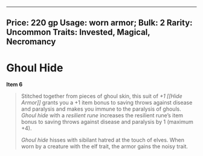 
---
Price: 220 gp
Usage: worn armor;
Bulk: 2
Rarity: Uncommon
Traits: Invested, Magical, Necromancy
---

# Ghoul Hide

**Item 6**

> Stitched together from pieces of ghoul skin, this suit of *+1 [[Hide Armor]]* grants you a +1 item bonus to saving throws against disease and paralysis and makes you immune to the paralysis of ghouls. *Ghoul hide* with a *resilient rune* increases the resilient rune’s item bonus to saving throws against disease and paralysis by 1 (maximum +4). 
> 
> *Ghoul hide* hisses with sibilant hatred at the touch of elves. When worn by a creature with the elf trait, the armor gains the noisy trait.





